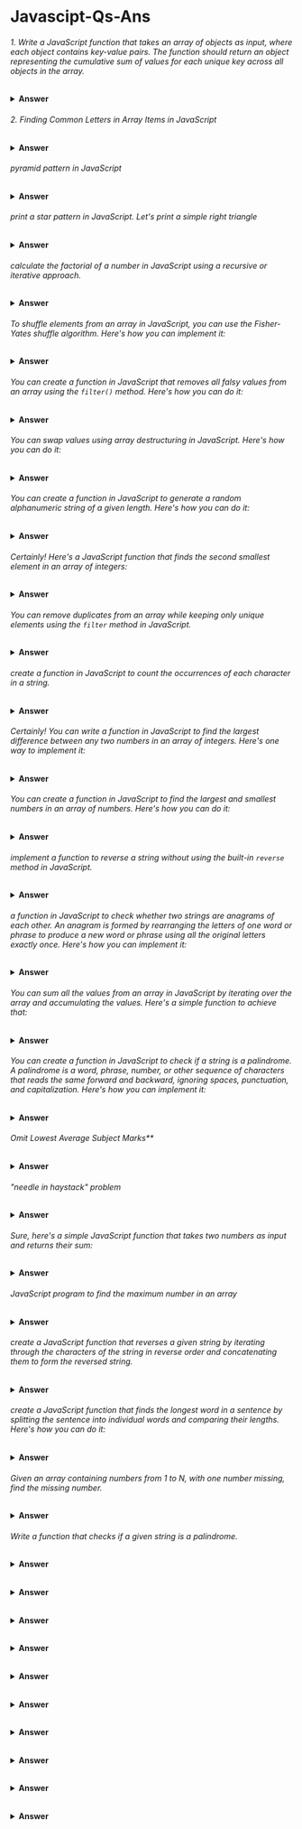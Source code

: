 # Javascipt-Qs-Ans


###### 1. Write a JavaScript function that takes an array of objects as input, where each object contains key-value pairs. The function should return an object representing the cumulative sum of values for each unique key across all objects in the array.

<details><summary><b>Answer</b></summary>

  
```javascript

function calculateCumulativeSum(inputArray) {
  const result = {};

  inputArray.forEach((element) => {
    Object.keys(element).forEach((key) => {
      result[key] = (result[key] || 0) + element[key];
    });
  });

  return result;
}

// Example usage:
const inputArray = [
  { A: 4, B: 3 },
  { B: 6, C: 1 },
  { A: 5, C: 3 },
];

console.log(calculateCumulativeSum(inputArray));

```

</details>




###### 2. Finding Common Letters in Array Items in JavaScript

<details><summary><b>Answer</b></summary>

```javascript
const items = ["apple", "banana", "orange"];

// Function to find common letters among array items
function findCommonLetters(arr) {
    // Initialize an array to hold common letters
    let commonLetters = [];

    // Iterate through each character of the first item
    for (let letter of arr[0]) {
        // Check if this character exists in all other items
        if (arr.every(item => item.includes(letter))) {
            // If it does, and it's not already in the commonLetters array, add it
            if (!commonLetters.includes(letter)) {
                commonLetters.push(letter);
            }
        }
    }

    return commonLetters;
}

const commonLetters = findCommonLetters(items);

```

</details>

###### pyramid pattern in JavaScript

<details><summary><b>Answer</b></summary>



```javascript
function printPyramid(rows) {
    for (let i = 1; i <= rows; i++) {
        let spaces = ' '.repeat(rows - i);
        let stars = '*'.repeat(2 * i - 1);
        console.log(spaces + stars);
    }
}

// Call the function with the number of rows you want
printPyramid(5); // Change the number of rows as needed
```

This version uses `repeat()` to generate the required number of spaces and asterisks for each row. Adjust the `printPyramid` function's parameter to change the size of the pyramid.

</details>


###### print a star pattern in JavaScript. Let's print a simple right triangle

<details><summary><b>Answer</b></summary>



```javascript
function printStarPattern(rows) {
    for (let i = 1; i <= rows; i++) {
        let pattern = '';
        for (let j = 1; j <= i; j++) {
            pattern += '* ';
        }
        console.log(pattern);
    }
}

// Example usage:
printStarPattern(5);
```

This function will print a right triangle star pattern with the specified number of rows. You can adjust the `rows` parameter to change the size of the pattern.

You can create a star pattern in JavaScript using the `repeat()` method along with loops. Here's an example of how you can create a simple star pattern:

```javascript
function createStarPattern(rows) {
    for (let i = 1; i <= rows; i++) {
        let pattern = "*".repeat(i);
        console.log(pattern);
    }
}

// Example usage:
createStarPattern(5);
```

This function `createStarPattern()` takes the number of rows as input and prints a star pattern where the number of stars increases by one in each row.

Output:
```
*
**
***
****
*****
```

You can modify this code to create different patterns like a pyramid or reverse pyramid by adjusting the loop and `repeat()` logic accordingly.

</details>

###### calculate the factorial of a number in JavaScript using a recursive or iterative approach. 

<details><summary><b>Answer</b></summary>


1. **Recursive Approach**:

```javascript
function factorialRecursive(n) {
    if (n === 0 || n === 1) {
        return 1;
    } else {
        return n * factorialRecursive(n - 1);
    }
}

// Example usage:
console.log(factorialRecursive(5)); // Output: 120
```

2. **Iterative Approach**:

```javascript
function factorialIterative(n) {
    let result = 1;
    for (let i = 2; i <= n; i++) {
        result *= i;
    }
    return result;
}

// Example usage:
console.log(factorialIterative(5)); // Output: 120
```

Both approaches will give you the factorial of the given number. You can replace `5` with any other number to calculate its factorial.
</details>

###### To shuffle elements from an array in JavaScript, you can use the Fisher-Yates shuffle algorithm. Here's how you can implement it:
<details><summary><b>Answer</b></summary>


```javascript
function shuffleArray(array) {
    for (let i = array.length - 1; i > 0; i--) {
        const j = Math.floor(Math.random() * (i + 1)); // Generate random index from 0 to i

        // Swap elements at i and j
        [array[i], array[j]] = [array[j], array[i]];
    }
    return array;
}

// Example usage:
const inputArray = [1, 2, 3, 4, 5];
const shuffledArray = shuffleArray(inputArray);
console.log(shuffledArray);
```

This function randomly shuffles the elements of the array in place and returns the shuffled array. Each element has an equal probability of ending up at any position in the shuffled array.

</details>

###### You can create a function in JavaScript that removes all falsy values from an array using the `filter()` method. Here's how you can do it:
<details><summary><b>Answer</b></summary>


```javascript
function removeFalsyValues(array) {
    return array.filter(Boolean);
}

// Example usage:
const inputArray = [0, false, '', null, undefined, NaN, 1, 'hello'];
const filteredArray = removeFalsyValues(inputArray);
console.log(filteredArray); // Output: [1, 'hello']
```

This function uses the `filter()` method along with the `Boolean` constructor as the filtering function. The `Boolean` constructor in JavaScript converts each element to a boolean value, and the `filter()` method removes elements that evaluate to `false` (i.e., falsy values) from the array. Thus, the resulting array contains only truthy values.
</details>

###### You can swap values using array destructuring in JavaScript. Here's how you can do it:
<details><summary><b>Answer</b></summary>


```javascript
let a = 1;
let b = 2;

// Swap values using array destructuring
[a, b] = [b, a];

console.log("a:", a); // Output: 2
console.log("b:", b); // Output: 1
```

In this example, we declare two variables `a` and `b` with values `1` and `2`, respectively. We then use array destructuring to simultaneously swap the values of `a` and `b`. After the destructuring assignment, `a` will have the value of `b`, and `b` will have the value of `a`, effectively swapping their values.
</details>


###### You can create a function in JavaScript to generate a random alphanumeric string of a given length. Here's how you can do it:
<details><summary><b>Answer</b></summary>


```javascript
function generateRandomString(length) {
    const characters = 'ABCDEFGHIJKLMNOPQRSTUVWXYZabcdefghijklmnopqrstuvwxyz0123456789';
    let result = '';

    for (let i = 0; i < length; i++) {
        const randomIndex = Math.floor(Math.random() * characters.length);
        result += characters.charAt(randomIndex);
    }

    return result;
}

// Example usage:
const randomString = generateRandomString(10);
console.log(randomString); // Output: e.g., "aB7kd3Pz6x"
```

This function generates a random alphanumeric string of the specified length by randomly selecting characters from the `characters` string (which contains uppercase letters, lowercase letters, and digits) and appending them to the `result` string. Finally, it returns the generated random string.
</details>


###### Certainly! Here's a JavaScript function that finds the second smallest element in an array of integers:
<details><summary><b>Answer</b></summary>


```javascript
function findSecondSmallest(arr) {
    if (arr.length < 2) {
        return "Array should have at least two elements";
    }

    let smallest = Infinity;
    let secondSmallest = Infinity;

    for (let i = 0; i < arr.length; i++) {
        if (arr[i] < smallest) {
            secondSmallest = smallest;
            smallest = arr[i];
        } else if (arr[i] < secondSmallest && arr[i] !== smallest) {
            secondSmallest = arr[i];
        }
    }

    if (secondSmallest === Infinity) {
        return "All elements are same in the array";
    } else {
        return secondSmallest;
    }
}

// Example usage:
const arr = [9, 4, 5, 1, 2, 3];
console.log(findSecondSmallest(arr)); // Output: 2
```

This function iterates through the array and keeps track of the smallest and second smallest elements encountered so far. It ensures that the second smallest element is distinct from the smallest one. If there are duplicates of the smallest element, it disregards them in finding the second smallest.
</details>


###### You can remove duplicates from an array while keeping only unique elements using the `filter` method in JavaScript.
<details><summary><b>Answer</b></summary>


```javascript
function removeDuplicates(arr) {
    return arr.filter((value, index, array) => array.indexOf(value) === index);
}

// Example usage:
const arrayWithDuplicates = [1, 2, 2, 3, 4, 4, 5];
const uniqueArray = removeDuplicates(arrayWithDuplicates);
console.log(uniqueArray); // Output: [1, 2, 3, 4, 5]
```

In this code:
- `filter` is called on the array, passing a callback function.
- The callback function takes three parameters: `value` (the current element being processed), `index` (the index of the current element), and `array` (the array `filter` was called upon).
- Inside the callback function, `array.indexOf(value)` returns the first index at which the current element occurs in the array.
- The expression `array.indexOf(value) === index` checks if the current index is the first occurrence of the element in the array. If it is, the element is kept in the filtered array, otherwise, it is filtered out.
</details>


###### create a function in JavaScript to count the occurrences of each character in a string.
<details><summary><b>Answer</b></summary>


```javascript
function countOccurrences(str) {
    const charCount = {};
    
    for (let char of str) {
        charCount[char] = (charCount[char] || 0) + 1;
    }
    
    return charCount;
}

// Example usage:
const str = "hello world";
const occurrences = countOccurrences(str);
console.log(occurrences);
```

In this function:
- `charCount` is an object used to store the count of each character.
- The `for...of` loop iterates over each character in the string.
- For each character, it checks if the character already exists as a property in `charCount`. If it does, it increments the count by 1; otherwise, it initializes the count to 1.
- Finally, it returns the `charCount` object containing the count of occurrences for each character.

This function will output an object where each key represents a character in the string, and the corresponding value is the count of occurrences of that character.
</details>

###### Certainly! You can write a function in JavaScript to find the largest difference between any two numbers in an array of integers. Here's one way to implement it:
<details><summary><b>Answer</b></summary>


```javascript
function largestDifference(arr) {
    if (arr.length < 2) {
        return "Array should have at least two elements";
    }

    let min = arr[0];
    let maxDiff = arr[1] - arr[0];

    for (let i = 1; i < arr.length; i++) {
        maxDiff = Math.max(maxDiff, arr[i] - min);
        min = Math.min(min, arr[i]);
    }

    return maxDiff;
}

// Example usage:
const numbers = [7, 2, 8, 9, 1, 4, 6];
console.log(largestDifference(numbers)); // Output: 8 (9 - 1)
```

In this function:
- We first check if the array has at least two elements. If not, we return a message indicating that the array should have at least two elements.
- We initialize two variables, `min` and `maxDiff`, to keep track of the minimum value encountered so far and the maximum difference encountered so far, respectively.
- We iterate through the array starting from the second element.
- For each element, we update `maxDiff` by comparing it with the difference between the current element and `min`. If the difference is greater than `maxDiff`, we update `maxDiff`. We also update `min` if the current element is smaller than `min`.
- Finally, we return `maxDiff`, which represents the largest difference between any two numbers in the array.
</details>

###### You can create a function in JavaScript to find the largest and smallest numbers in an array of numbers. Here's how you can do it:
<details><summary><b>Answer</b></summary>


```javascript
function findLargestAndSmallest(arr) {
    if (arr.length === 0) {
        return "Array is empty";
    }

    let largest = arr[0];
    let smallest = arr[0];

    for (let i = 1; i < arr.length; i++) {
        if (arr[i] > largest) {
            largest = arr[i];
        }
        if (arr[i] < smallest) {
            smallest = arr[i];
        }
    }

    return { largest, smallest };
}

// Example usage:
const numbers = [7, 2, 8, 9, 1, 4, 6];
const { largest, smallest } = findLargestAndSmallest(numbers);
console.log("Largest:", largest); // Output: 9
console.log("Smallest:", smallest); // Output: 1
```

In this function:
- We first handle the case where the array is empty by returning a message indicating that the array is empty.
- We initialize two variables, `largest` and `smallest`, with the first element of the array.
- We then iterate through the array starting from the second element.
- For each element, we compare it with the current `largest` and `smallest` values and update them if necessary.
- Finally, we return an object containing the largest and smallest numbers found in the array.

Certainly! You can use `Math.min` and `Math.max` to simplify the process. Here's the function modified to utilize these functions:

```javascript
function findLargestAndSmallest(arr) {
    if (arr.length === 0) {
        return "Array is empty";
    }

    let largest = Math.max(...arr);
    let smallest = Math.min(...arr);

    return { largest, smallest };
}

// Example usage:
const numbers = [7, 2, 8, 9, 1, 4, 6];
const { largest, smallest } = findLargestAndSmallest(numbers);
console.log("Largest:", largest); // Output: 9
console.log("Smallest:", smallest); // Output: 1
```

In this version:
- We use the spread operator (`...`) to spread the elements of the array as arguments to `Math.min` and `Math.max`.
- `Math.max(...arr)` returns the largest number in the array, and `Math.min(...arr)` returns the smallest number.
- This approach simplifies the code and makes it more concise.
</details>

###### implement a function to reverse a string without using the built-in `reverse` method in JavaScript.
<details><summary><b>Answer</b></summary>


```javascript
function reverseString(str) {
    let reversed = '';
    for (let i = str.length - 1; i >= 0; i--) {
        reversed += str[i];
    }
    return reversed;
}

// Example usage:
const originalString = "hello";
const reversedString = reverseString(originalString);
console.log(reversedString); // Output: "olleh"
```

In this function:
- We initialize an empty string `reversed` to store the reversed string.
- We iterate through the input string `str` from the last character to the first character.
- In each iteration, we append the current character to the `reversed` string.
- Finally, we return the `reversed` string, which now contains the original string in reverse order.
</details>

###### a function in JavaScript to check whether two strings are anagrams of each other. An anagram is formed by rearranging the letters of one word or phrase to produce a new word or phrase using all the original letters exactly once. Here's how you can implement it:

<details><summary><b>Answer</b></summary>


```javascript
function areAnagrams(str1, str2) {
    // Remove spaces and convert both strings to lowercase
    const formattedStr1 = str1.replace(/\s/g, '').toLowerCase();
    const formattedStr2 = str2.replace(/\s/g, '').toLowerCase();

    // Check if the lengths of the two strings are equal
    if (formattedStr1.length !== formattedStr2.length) {
        return false;
    }

    // Sort both strings and check if they are equal
    const sortedStr1 = formattedStr1.split('').sort().join('');
    const sortedStr2 = formattedStr2.split('').sort().join('');

    return sortedStr1 === sortedStr2;
}

// Example usage:
const string1 = "listen";
const string2 = "silent";
console.log(areAnagrams(string1, string2)); // Output: true
```

In this function:
- We first remove spaces from both input strings and convert them to lowercase to ensure accurate comparison.
- We then check if the lengths of the two strings are equal. If they are not, they cannot be anagrams, so we return `false`.
- We split each string into an array of characters, sort the arrays, and then join them back into strings.
- Finally, we compare the sorted strings. If they are equal, the original strings are anagrams, and we return `true`. Otherwise, we return `false`.
</details>

###### You can sum all the values from an array in JavaScript by iterating over the array and accumulating the values. Here's a simple function to achieve that:
<details><summary><b>Answer</b></summary>


```javascript
function sumArray(arr) {
    let sum = 0;
    for (let i = 0; i < arr.length; i++) {
        sum += arr[i];
    }
    return sum;
}

// Example usage:
const numbers = [1, 2, 3, 4, 5];
console.log(sumArray(numbers)); // Output: 15 (1 + 2 + 3 + 4 + 5)
```

In this function:
- We initialize a variable `sum` to store the cumulative sum of the array elements.
- We iterate over each element of the array using a for loop.
- In each iteration, we add the current element to the `sum`.
- Finally, we return the `sum`, which contains the total sum of all the elements in the array.

You can use the `reduce` method to sum all the values from an array in JavaScript. Here's how you can do it:

```javascript
function sumArray(arr) {
    return arr.reduce((accumulator, currentValue) => accumulator + currentValue, 0);
}

// Example usage:
const numbers = [1, 2, 3, 4, 5];
console.log(sumArray(numbers)); // Output: 15 (1 + 2 + 3 + 4 + 5)
```

In this function:
- We call the `reduce` method on the array `arr`.
- The `reduce` method takes a callback function as its first argument. This callback function takes two parameters: `accumulator` and `currentValue`. The `accumulator` accumulates the sum of array values, and `currentValue` represents the current value being processed in the array.
- The second argument to `reduce` is the initial value of the `accumulator`. In this case, we start with `0`.
- Inside the callback function, we add the `currentValue` to the `accumulator`, and the result becomes the new value of the `accumulator`.
- Finally, `reduce` returns the final value of the `accumulator`, which represents the sum of all the values in the array.
</details>

###### You can create a function in JavaScript to check if a string is a palindrome. A palindrome is a word, phrase, number, or other sequence of characters that reads the same forward and backward, ignoring spaces, punctuation, and capitalization. Here's how you can implement it:

<details><summary><b>Answer</b></summary>


```javascript
function isPalindrome(str) {
    // Remove non-alphanumeric characters and convert to lowercase
    const formattedStr = str.replace(/[^a-zA-Z0-9]/g, '').toLowerCase();
    
    // Compare the original string with its reverse
    return formattedStr === formattedStr.split('').reverse().join('');
}

// Example usage:
const palindromeString = "A man, a plan, a canal, Panama";
console.log(isPalindrome(palindromeString)); // Output: true
```

In this function:
- We first remove non-alphanumeric characters from the string using a regular expression (`/[^a-zA-Z0-9]/g`) and convert it to lowercase. This ensures that the comparison is case-insensitive and ignores non-alphanumeric characters.
- We then compare the original formatted string with its reversed version. We split the string into an array of characters, reverse the array, and then join it back into a string.
- If the original formatted string is equal to its reverse, the function returns `true`, indicating that the input string is a palindrome. Otherwise, it returns `false`.
</details>


###### Omit Lowest Average Subject Marks**

<details><summary><b>Answer</b></summary>

**Problem Statement:**

Write a JavaScript function called `omitLowestAverageSubjectMarks` that takes three parameters:

- `numStudents`: An integer representing the number of students.
- `numSubjects`: An integer representing the number of subjects.
- `marksArray`: An array of arrays representing the marks of each student for each subject.

The function should omit the subject with the lowest average marks across all students for each student and return an array containing the sum of marks for each student after omitting the lowest average subject.



```javascript
Input:
numStudents = 3
numSubjects = 4
marksArray = [
    [80, 70, 60, 90], // Student 1
    [85, 75, 95, 80], // Student 2
    [70, 65, 75, 80]  // Student 3
]

Output:
[250, 255, 230]
```




Sure, here's the modified solution using `forEach`:

```javascript
function omitLowestAverageSubjectMarks(numStudents, numSubjects, marksArray) {
    let sums = [];

    // Calculate the sum of marks for each subject
    let subjectSums = new Array(numSubjects).fill(0);
    marksArray.forEach(marks => {
        marks.forEach((mark, index) => {
            subjectSums[index] += mark;
        });
    });

    // Calculate the average marks for each subject
    let subjectAverages = subjectSums.map(sum => sum / numStudents);

    // Find the index of the subject with the lowest average marks
    let minAverageIndex = subjectAverages.indexOf(Math.min(...subjectAverages));

    // Calculate the sum of marks for each student after omitting the lowest average subject
    marksArray.forEach(marks => {
        let sum = 0;
        marks.forEach((mark, index) => {
            if (index !== minAverageIndex) {
                sum += mark;
            }
        });
        sums.push(sum);
    });

    return sums;
}

// Example usage:
let numStudents = 3;
let numSubjects = 4;
let marksArray = [
    [80, 70, 60, 90], // Student 1
    [85, 75, 95, 80], // Student 2
    [70, 65, 75, 80]  // Student 3
];

let result = omitLowestAverageSubjectMarks(numStudents, numSubjects, marksArray);
console.log(result); // Output: [250, 255, 230]
```

This version uses `forEach` to iterate through the `marksArray` to calculate the sum of marks for each subject and to calculate the sum of marks for each student after omitting the lowest average subject.


Certainly! Let's break down the solution step by step:

1. **Calculating Subject Sums:**
   - We initialize an array `subjectSums` with the length of `numSubjects` and fill it with zeros. This array will hold the sum of marks for each subject.
   - We iterate over each student's marks using `forEach`.
   - For each student's marks, we iterate over each mark using another `forEach` loop.
   - Inside the inner loop, we add each mark to the corresponding index of `subjectSums`.

2. **Calculating Subject Averages:**
   - After calculating the sums for each subject, we calculate the average marks for each subject by dividing each sum by the total number of students (`numStudents`).

3. **Finding the Lowest Average Subject:**
   - We find the index of the subject with the lowest average marks using `indexOf` and `Math.min`.

4. **Calculating Sums for Each Student After Omitting Lowest Average Subject:**
   - We iterate over each student's marks again using `forEach`.
   - For each student's marks, we initialize a variable `sum` to 0.
   - Inside the inner loop, we check if the current index is equal to the `minAverageIndex` (the index of the lowest average subject). If not, we add the mark to the `sum`.
   - After iterating over all subjects for a student, we push the `sum` into the `sums` array.

5. **Returning the Result:**
   - Finally, we return the `sums` array, which contains the sums of marks for each student after omitting the lowest average subject.

This solution effectively calculates the sums of marks for each student while omitting the subject with the lowest average marks across all students.
</details>


###### "needle in haystack" problem

<details><summary><b>Answer</b></summary>

Sure, the "needle in haystack" problem is a classic programming challenge where you have to find the occurrence of a substring (the "needle") within a larger string (the "haystack"). In JavaScript, you can solve it using various approaches. One common method is to use the `indexOf()` method for strings or `includes()` method if you just need to check for existence, or you can use regular expressions (`RegExp`) for more complex matching patterns. Here's an example using `indexOf()`:

```javascript
function findNeedle(haystack, needle) {
    return haystack.indexOf(needle);
}

let haystack = "This is a haystack and we need to find a needle in it.";
let needle = "needle";

console.log(findNeedle(haystack, needle)); // Output: 31 (index of the needle in the haystack)
```

This function will return the index of the first occurrence of the needle in the haystack, or -1 if the needle is not found.

If you want to implement the "needle in haystack" problem without using built-in functions like `indexOf()` or `includes()`, you can create your own function to iterate through the haystack and check for the needle. Here's a basic implementation using a loop:

```javascript
function findNeedle(haystack, needle) {
    for (let i = 0; i <= haystack.length - needle.length; i++) {
        let found = true;
        for (let j = 0; j < needle.length; j++) {
            if (haystack[i + j] !== needle[j]) {
                found = false;
                break;
            }
        }
        if (found) {
            return i;
        }
    }
    return -1; // Needle not found
}

let haystack = "This is a haystack and we need to find a needle in it.";
let needle = "needle";

console.log(findNeedle(haystack, needle)); // Output: 31 (index of the needle in the haystack)
```

This implementation manually checks each substring of the haystack against the needle to find a match. If a match is found, it returns the index where the needle starts in the haystack. If no match is found, it returns -1.

</details>

###### Sure, here's a simple JavaScript function that takes two numbers as input and returns their sum:

<details><summary><b>Answer</b></summary>


```javascript
function sum(a, b) {
    return a + b;
}

// Example usage:
let num1 = 5;
let num2 = 10;
console.log(sum(num1, num2)); // Output: 15
```

This `sum` function simply adds the two numbers together and returns the result. You can call this function with any two numbers you want to find their sum.
</details>

###### JavaScript program to find the maximum number in an array

<details><summary><b>Answer</b></summary>
You can write a JavaScript program to find the maximum number in an array by iterating through the array and keeping track of the maximum number encountered so far. Here's one way to do it:

```javascript
function findMax(arr) {
    if (arr.length === 0) {
        return undefined; // Return undefined if the array is empty
    }

    let max = arr[0]; // Assume the first element is the maximum

    for (let i = 1; i < arr.length; i++) {
        if (arr[i] > max) {
            max = arr[i]; // Update max if a larger element is found
        }
    }

    return max; // Return the maximum number
}

// Example usage:
let numbers = [10, 5, 20, 8, 15];
console.log("Maximum number:", findMax(numbers)); // Output: Maximum number: 20
```

This program iterates through each element in the array and updates the `max` variable if it encounters a number greater than the current maximum. Finally, it returns the maximum number found in the array. If the array is empty, it returns `undefined`.
</details>


###### create a JavaScript function that reverses a given string by iterating through the characters of the string in reverse order and concatenating them to form the reversed string. 
<details><summary><b>Answer</b></summary>


```javascript
function reverseString(str) {
    let reversed = '';
    
    // Iterate through the characters of the string in reverse order
    for (let i = str.length - 1; i >= 0; i--) {
        reversed += str[i]; // Concatenate each character to the reversed string
    }
    
    return reversed;
}

// Example usage:
let inputString = "Hello, world!";
console.log("Reversed string:", reverseString(inputString)); // Output: Reversed string: !dlrow ,olleH
```

In this function, `reversed` is initialized as an empty string. Then, the function iterates through the characters of the input string in reverse order (from the last character to the first character) using a for loop. Inside the loop, each character is concatenated to the `reversed` string. Finally, the reversed string is returned.

Of course! You can use the built-in string methods `split()`, `reverse()`, and `join()` to reverse a string. Here's how you can do it:

```javascript
function reverseString(str) {
    return str.split('').reverse().join('');
}

// Example usage:
let inputString = "Hello, world!";
console.log("Reversed string:", reverseString(inputString)); // Output: Reversed string: !dlrow ,olleH
```

In this function:

1. `split('')`: This method splits the string into an array of individual characters.
2. `reverse()`: This method reverses the order of elements in the array.
3. `join('')`: This method joins the elements of the array back into a string.

So, when you chain these methods together, you split the string into characters, reverse the order of characters, and then join them back together to form the reversed string.
</details>


###### create a JavaScript function that finds the longest word in a sentence by splitting the sentence into individual words and comparing their lengths. Here's how you can do it:

<details><summary><b>Answer</b></summary>


```javascript
function findLongestWord(sentence) {
    // Split the sentence into an array of words
    const words = sentence.split(' ');
    
    // Initialize variables to keep track of the longest word and its length
    let longestWord = '';
    let maxLength = 0;
    
    // Iterate through each word in the array
    words.forEach(word => {
        // Update longestWord and maxLength if the current word is longer
        if (word.length > maxLength) {
            longestWord = word;
            maxLength = word.length;
        }
    });
    
    return longestWord;
}

// Example usage:
let sentence = "The quick brown fox jumped over the lazy dog";
console.log("Longest word in the sentence:", findLongestWord(sentence)); // Output: Longest word in the sentence: jumped
```

In this function:

1. `split(' ')`: This method splits the input sentence into an array of individual words based on spaces.
2. The function iterates through each word in the array using `forEach()`.
3. For each word, it compares its length with the current maximum length (`maxLength`). If the length of the current word is greater than `maxLength`, it updates `maxLength` and `longestWord` to the length and value of the current word, respectively.
4. Finally, it returns the longest word found in the sentence.

Certainly! You can use the `reduce()` method to find the longest word in a sentence. Here's how you can do it:

```javascript
function findLongestWord(sentence) {
    // Split the sentence into an array of words
    const words = sentence.split(' ');

    // Use reduce to find the longest word
    const longestWord = words.reduce((longest, current) => {
        // Compare the lengths of the current word and the longest word found so far
        return current.length > longest.length ? current : longest;
    }, '');

    return longestWord;
}

// Example usage:
let sentence = "The quick brown fox jumped over the lazy dog";
console.log("Longest word in the sentence:", findLongestWord(sentence)); // Output: Longest word in the sentence: jumped
```

In this function:

1. `split(' ')`: This method splits the input sentence into an array of individual words based on spaces.
2. `reduce()`: This method iterates over each word in the array and accumulates the longest word found so far.
3. Inside the reducer function, for each iteration, it compares the length of the current word with the length of the longest word found so far. If the current word is longer, it becomes the new longest word.
4. Finally, it returns the longest word found in the sentence.
</details>

###### Given an array containing numbers from 1 to N, with one number missing, find the missing number.

<details><summary><b>Answer</b></summary>
To find the missing number in an array containing numbers from 1 to N with one number missing, you can calculate the expected sum of all numbers from 1 to N using the formula for the sum of an arithmetic series. Then, you can subtract the sum of the numbers in the array from the expected sum to find the missing number. Here's how you can implement this in JavaScript:

```javascript
function findMissingNumber(arr) {
    const n = arr.length + 1; // n is the total number of elements including the missing one
    const expectedSum = (n * (n + 1)) / 2; // Sum of all numbers from 1 to N using the arithmetic series formula
    
    // Calculate the sum of the numbers in the array
    const actualSum = arr.reduce((sum, num) => sum + num, 0);
    
    // The missing number is the difference between the expected sum and the actual sum
    const missingNumber = expectedSum - actualSum;
    
    return missingNumber;
}

// Example usage:
let numbers = [1, 2, 3, 5, 6, 7, 8, 9, 10]; // Missing number: 4
console.log("Missing number:", findMissingNumber(numbers)); // Output: Missing number: 4
```

In this function:

1. `n` is calculated as the total number of elements in the array plus 1, because one number is missing.
2. `expectedSum` is calculated using the formula for the sum of an arithmetic series (1 + 2 + ... + N).
3. `actualSum` is calculated by summing all the numbers in the array using the `reduce()` method.
4. The missing number is then found by subtracting the actual sum from the expected sum.
5. Finally, the missing number is returned.
</details>

###### Write a function that checks if a given string is a palindrome.
<details><summary><b>Answer</b></summary>
  To check if a given string is a palindrome, you can compare characters from the beginning and end of the string until you reach the middle of the string. If the characters match at each corresponding position, the string is a palindrome. Here's how you can implement this in JavaScript:

```javascript
function isPalindrome(str) {
  const reversedStr = str.split('').reverse().join('');
  return str === reversedStr;
}

console.log(isPalindrome('level'));
// Output: true
```

In this function:

1. `alphanumericStr` removes non-alphanumeric characters using a regular expression and converts the string to lowercase.
2. The function then iterates through the string from the start and end simultaneously, comparing characters until it reaches the middle of the string.
3. If any characters don't match, the function returns `false`, indicating that the string is not a palindrome. Otherwise, if all characters match, it returns `true`, indicating that the string is a palindrome.
</details>

######
<details><summary><b>Answer</b></summary>
  
</details>

######
<details><summary><b>Answer</b></summary>
  
</details>


######
<details><summary><b>Answer</b></summary>
  
</details>

######
<details><summary><b>Answer</b></summary>
  
</details>


######
<details><summary><b>Answer</b></summary>
  
</details>

######
<details><summary><b>Answer</b></summary>
  
</details>

######
<details><summary><b>Answer</b></summary>
  
</details>


######
<details><summary><b>Answer</b></summary>
  
</details>

######
<details><summary><b>Answer</b></summary>
  
</details>


